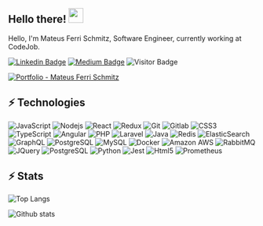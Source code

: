 ## Hello there! <img src="https://github.githubassets.com/images/icons/emoji/unicode/1f596.png" width="30px">

Hello, I'm Mateus Ferri Schmitz, Software Engineer, currently working at CodeJob. 

[![Linkedin Badge](https://img.shields.io/badge/-mateusfs-blue?style=flat-square&logo=Linkedin&logoColor=white&link=https://www.linkedin.com/in/mateusfs/)](https://www.linkedin.com/in/mateusfs/)
[![Medium Badge](https://img.shields.io/badge/codementor-%40mateusfs-blue)](https://www.codementor.io/@mateusfs)
![Visitor Badge](https://visitor-badge.laobi.icu/badge?page_id=40mateusfs)

[![Portfolio - Mateus Ferri Schmitz](https://img.shields.io/badge/Mateus%20Ferri%20Schmitz-black?style=flat-square&logo=appveyor&link=https://mateusfs.portfoliobox.net/)](https://mateusfs.portfoliobox.net/)

## ⚡ Technologies

![JavaScript](https://img.shields.io/badge/-JavaScript-black?style=flat-square&logo=javascript)
![Nodejs](https://img.shields.io/badge/-Nodejs-black?style=flat-square&logo=Node.js)
![React](https://img.shields.io/badge/-React-black?style=flat-square&logo=react)
![Redux](https://img.shields.io/badge/Redux-232F3E?style=flat-square&logo=redux)
![Git](https://img.shields.io/badge/-Git-black?style=flat-square&logo=git)
![Gitlab](https://img.shields.io/badge/Gitlab-232F3E?style=flat-square&logo=gitlab)
![CSS3](https://img.shields.io/badge/-CSS3-1572B6?style=flat-square&logo=css3)
![TypeScript](https://img.shields.io/badge/-TypeScript-gray?style=flat-square&logo=typescript)
![Angular](https://img.shields.io/badge/-Angular-black?style=flat-square&logo=angular)
![PHP](https://img.shields.io/badge/-PHP-black?style=flat-square&logo=php)
![Laravel](https://img.shields.io/badge/Laravel-232F3E?style=flat-square&logo=laravel)
![Java](https://img.shields.io/badge/-java-E34A86?style=flat-square&logo=java)
![Redis](https://img.shields.io/badge/-Redis-black?style=flat-square&logo=Redis)
![ElasticSearch](https://img.shields.io/badge/-ElasticSearch-005571?style=flat-square&logo=elasticsearch)
![GraphQL](https://img.shields.io/badge/-GraphQL-E10098?style=flat-square&logo=graphql)
![PostgreSQL](https://img.shields.io/badge/-PostgreSQL-336791?style=flat-square&logo=postgresql)
![MySQL](https://img.shields.io/badge/-MySQL-f2f2f2?style=flat-square&logo=mysql)
![Docker](https://img.shields.io/badge/-Docker-black?style=flat-square&logo=docker)
![Amazon AWS](https://img.shields.io/badge/Amazon%20AWS-232F3E?style=flat-square&logo=amazon-aws)
![RabbitMQ](https://img.shields.io/badge/RabbitMQ-232F3E?style=flat-square&logo=rabbitmq)
![JQuery](https://img.shields.io/badge/JQuery-232F3E?style=flat-square&logo=jquery)
![PostgreSQL](https://img.shields.io/badge/PostgreSQL-232F3E?style=flat-square&logo=postgresql)
![Python](https://img.shields.io/badge/Python-232F3E?style=flat-square&logo=python)
![Jest](https://img.shields.io/badge/Jest-ff4d4d?style=flat-square&logo=jest)
![Html5](https://img.shields.io/badge/Html5-232F3E?style=flat-square&logo=Html5)
![Prometheus](https://img.shields.io/badge/Prometheus-232F3E?style=flat-square&logo=prometheus)




## ⚡ Stats

![Top Langs](https://github-readme-stats.vercel.app/api/top-langs/?username=mateusfs)

![Github stats](https://github-readme-stats.vercel.app/api?username=mateusfs&show_icons=true&count_private=true&include_all_commits=true&hide=stars)
